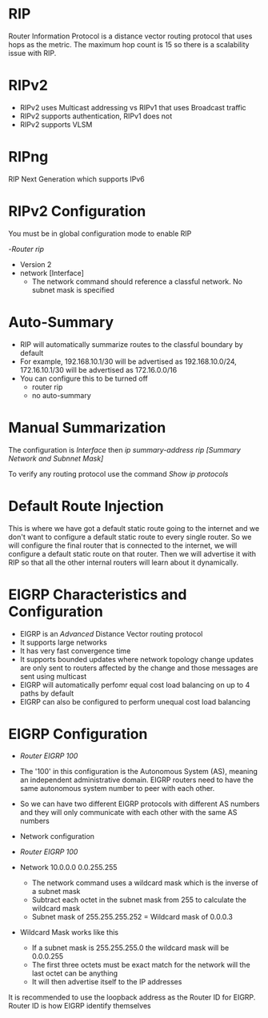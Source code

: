 # RIP

Router Information Protocol is a distance vector routing protocol that uses hops as the metric. The maximum hop count is 15 so there is a scalability issue with RIP.

# RIPv2
- RIPv2 uses Multicast addressing vs RIPv1 that uses Broadcast traffic
- RIPv2 supports authentication, RIPv1 does not
- RIPv2 supports VLSM

# RIPng
RIP Next Generation which supports IPv6

# RIPv2 Configuration
You must be in global configuration mode to enable RIP

-_Router rip_
- Version 2
- network [Interface]
  - The network command should reference a classful network. No subnet mask is specified
 
# Auto-Summary
- RIP will automatically summarize routes to the classful boundary by default
- For example, 192.168.10.1/30 will be advertised as 192.168.10.0/24, 172.16.10.1/30 will be advertised as 172.16.0.0/16
- You can configure this to be turned off
  - router rip
  - no auto-summary
 
# Manual Summarization
The configuration is _Interface_ then _ip summary-address rip [Summary Network and Subnnet Mask]_

To verify any routing protocol use the command _Show ip protocols_

# Default Route Injection

This is where we have got a default static route going to the internet and we don't want to configure a default static route to every single router. So we will configure the final router that is connected to the internet, we will configure a default static route on that router. Then we will advertise it with RIP so that all the other internal routers will learn about it dynamically.

# EIGRP Characteristics and Configuration

- EIGRP is an _Advanced_ Distance Vector routing protocol
- It supports large networks
- It has very fast convergence time
- It supports bounded updates where network topology change updates are only sent to routers affected by the change and those messages are sent using multicast
- EIGRP will automatically perfomr equal cost load balancing on up to 4 paths by default
- EIGRP can also be configured to perform unequal cost load balancing

# EIGRP Configuration
- _Router EIGRP 100_
- The '100' in this configuration is the Autonomous System (AS), meaning an independent administrative domain. EIGRP routers need to have the same autonomous system number to peer with each other.
- So we can have two different EIGRP protocols with different AS numbers and they will only communicate with each other with the same AS numbers

- Network configuration
- _Router EIGRP 100_
- Network 10.0.0.0 0.0.255.255
  - The network command uses a wildcard mask which is the inverse of a subnet mask
  - Subtract each octet in the subnet mask from 255 to calculate the wildcard mask
  - Subnet mask of 255.255.255.252 = Wildcard mask of 0.0.0.3
- Wildcard Mask works like this
  - If a subnet mask is 255.255.255.0 the wildcard mask will be 0.0.0.255
  - The first three octets must be exact match for the network will the last octet can be anything
  - It will then advertise itself to the IP addresses


It is recommended to use the loopback address as the Router ID for EIGRP. Router ID is how EIGRP identify themselves
